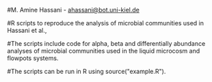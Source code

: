 #M. Amine Hassani - ahassani@bot.uni-kiel.de

#R scripts to reproduce the analysis of microbial communities used in Hassani et al., 

#The scripts include code for alpha, beta and differentially abundance analyses of microbial communities used in the liquid microcosm and flowpots systems. 

#The scripts can be run in R using source("example.R").
